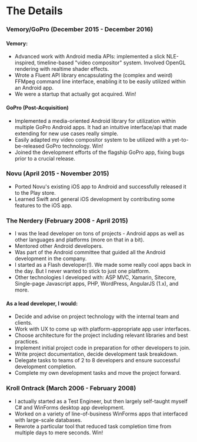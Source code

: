 # The Details

### Vemory/GoPro (December 2015 - December 2016)

#### Vemory:
- Advanced work with Android media APIs: implemented a slick NLE-inspired, timeline-based "video compositor" system. Involved OpenGL rendering with realtime shader effects.
- Wrote a Fluent API library encapsulating the (complex and weird) FFMpeg command line interface, enabling it to be easily utilized within an Android app.
- We were a startup that actually got acquired. Win!

#### GoPro (Post-Acquisition)
- Implemented a media-oriented Android library for utilization within multiple GoPro Android apps. It had an intuitive interface/api that made extending for new use cases really simple.
- Easily adapted my video compositor system to be utilized with a yet-to-be-released GoPro technology. Win!
- Joined the development efforts of the flagship GoPro app, fixing bugs prior to a crucial release.

### Novu (April 2015 - November 2015)
- Ported Novu's existing iOS app to Android and successfully released it to the Play store.
- Learned Swift and general iOS development by contributing some features to the iOS app.

### The Nerdery (February 2008 - April 2015)
- I was the lead developer on tons of projects - Android apps as well as other languages and platforms (more on that in a bit).
- Mentored other Android developers.
- Was part of the Android committee that guided all the Android development in the company.
- I started as a Flash developer(!). We made some really cool apps back in the day. But I never wanted to stick to just one platform.
- Other technologies I developed with: ASP MVC, Xamarin, Sitecore, Single-page Javascript apps, PHP, WordPress, AngularJS (1.x), and more.

#### As a lead developer, I would:
- Decide and advise on project technology with the internal team and clients.
- Work with UX to come up with platform-appropriate app user interfaces.
- Choose architecture for the project including relevant libraries and best practices.
- Implement initial project code in preparation for other developers to join.
- Write project documentation, decide development task breakdown.
- Delegate tasks to teams of 2 to 8 developers and ensure successful development completion.
- Complete my own development tasks and move the project forward.

### Kroll Ontrack (March 2006 - February 2008)
- I actually started as a Test Engineer, but then largely self-taught myself C# and WinForms desktop app development.
- Worked on a variety of line-of-business WinForms apps that interfaced with large-scale databases.
- Rewrote a particular tool that reduced task completion time from multiple days to mere seconds. Win!